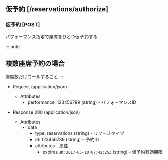 
## 仮予約 [/reservations/authorize]

### 仮予約 [POST]
パフォーマンス指定で座席をひとつ仮予約する

::: note
## 複数座席予約の場合
座席数だけコールすること
:::

+ Request (application/json)
    + Attributes
        + performance: 123456789 (string) - パフォーマンスID


+ Response 200 (application/json)
    + Attributes
        + data
            + type: reservations (string) - リソースタイプ
            + id: 123456789 (string) - 予約ID
            + attributes - 属性
                + expires_at: `2017-05-10T07:42:25Z` (string) - 仮予約有効期限

<!-- include(../response/400.md) -->
